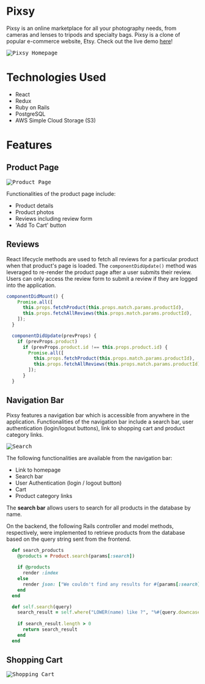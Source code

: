 # Pixsy

Pixsy is an online marketplace for all your photography needs, from cameras and lenses to tripods and specialty bags. Pixsy is a clone of popular e-commerce website, Etsy. Check out the live demo [here](https://pixsy-fullstack.herokuapp.com/#/)!


<kbd>![Pixsy Homepage](https://pixsy-dev.s3.us-east-2.amazonaws.com/github/splash.png)</kbd>

# Technologies Used

-   React
-   Redux
-   Ruby on Rails
-   PostgreSQL
-   AWS Simple Cloud Storage (S3)

# Features

## Product Page

<kbd>![Product Page](https://pixsy-dev.s3.us-east-2.amazonaws.com/github/product.png)</kbd>

Functionalities of the product page include:
* Product details
* Product photos
* Reviews including review form
* 'Add To Cart' button




## Reviews

React lifecycle methods are used to fetch all reviews for a particular product when that product's page is loaded. The `componentDidUpdate()` method was leveraged to re-render the product page after a user submits their review. Users can only access the review form to submit a review if they are logged into the application.

```javascript
componentDidMount() {
    Promise.all([
      this.props.fetchProduct(this.props.match.params.productId),
      this.props.fetchAllReviews(this.props.match.params.productId),
    ]);
  }

  componentDidUpdate(prevProps) {
    if (prevProps.product)
      if (prevProps.product.id !== this.props.product.id) {
        Promise.all([
          this.props.fetchProduct(this.props.match.params.productId),
          this.props.fetchAllReviews(this.props.match.params.productId),
        ]);
      }
  }
```

## Navigation Bar

Pixsy features a navigation bar which is accessible from anywhere in the application. Functionalities of the navigation bar include a search bar, user authentication (login/logout buttons), link to shopping cart and product category links.

<kbd>![Search](https://pixsy-dev.s3.us-east-2.amazonaws.com/github/search.png)</kbd>

The following functionalities are available from the navigation bar:
* Link to homepage
* Search bar
* User Authentication (login / logout button)
* Cart
* Product category links 

The **search bar** allows users to search for all products in the database by name.

On the backend, the following Rails controller and model methods, respectively, were implemented to retrieve products from the database based on the query string sent from the frontend.

```ruby
  def search_products
    @products = Product.search(params[:search])
  
    if @products   
      render :index
    else
      render json: ["We couldn't find any results for #{params[:search]}"], status: 404
    end
  end
```

```ruby
  def self.search(query)
    search_result = self.where("LOWER(name) like ?", "%#{query.downcase}%")
    
    if search_result.length > 0
      return search_result
    end  
  end
```

## Shopping Cart

<kbd>![Shopping Cart](https://pixsy-dev.s3.us-east-2.amazonaws.com/github/checkout.png)</kbd>
